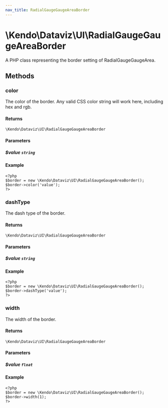 ```yaml
---
nav_title: RadialGaugeGaugeAreaBorder
---
```


# \Kendo\Dataviz\UI\RadialGaugeGaugeAreaBorder

A PHP class representing the border setting of RadialGaugeGaugeArea.


## Methods

### color
The color of the border. Any valid CSS color string will work here, including hex and rgb.

#### Returns
`\Kendo\Dataviz\UI\RadialGaugeGaugeAreaBorder`

#### Parameters

##### $value `string`



#### Example 
    <?php
    $border = new \Kendo\Dataviz\UI\RadialGaugeGaugeAreaBorder();
    $border->color('value');
    ?>

### dashType
The dash type of the border.

#### Returns
`\Kendo\Dataviz\UI\RadialGaugeGaugeAreaBorder`

#### Parameters

##### $value `string`



#### Example 
    <?php
    $border = new \Kendo\Dataviz\UI\RadialGaugeGaugeAreaBorder();
    $border->dashType('value');
    ?>

### width
The width of the border.

#### Returns
`\Kendo\Dataviz\UI\RadialGaugeGaugeAreaBorder`

#### Parameters

##### $value `float`



#### Example 
    <?php
    $border = new \Kendo\Dataviz\UI\RadialGaugeGaugeAreaBorder();
    $border->width(1);
    ?>

